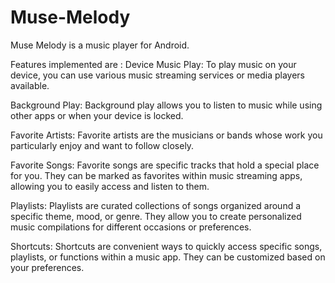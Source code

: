 # Muse-Melody
Muse Melody is a music player for Android.
<br>

Features implemented are :
Device Music Play:
To play music on your device, you can use various music streaming services or media players available. 

Background Play:
Background play allows you to listen to music while using other apps or when your device is locked. 

Favorite Artists:
Favorite artists are the musicians or bands whose work you particularly enjoy and want to follow closely.

Favorite Songs:
Favorite songs are specific tracks that hold a special place for you. They can be marked as favorites within music streaming apps, allowing you to easily access and listen to them.

Playlists:
Playlists are curated collections of songs organized around a specific theme, mood, or genre. They allow you to create personalized music compilations for different occasions or preferences.

Shortcuts:
Shortcuts are convenient ways to quickly access specific songs, playlists, or functions within a music app. They can be customized based on your preferences.
